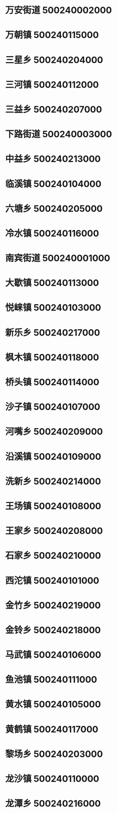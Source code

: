 # 万安街道 500240002000
# 万朝镇 500240115000
# 三星乡 500240204000
# 三河镇 500240112000
# 三益乡 500240207000
# 下路街道 500240003000
# 中益乡 500240213000
# 临溪镇 500240104000
# 六塘乡 500240205000
# 冷水镇 500240116000
# 南宾街道 500240001000
# 大歇镇 500240113000
# 悦崃镇 500240103000
# 新乐乡 500240217000
# 枫木镇 500240118000
# 桥头镇 500240114000
# 沙子镇 500240107000
# 河嘴乡 500240209000
# 沿溪镇 500240109000
# 洗新乡 500240214000
# 王场镇 500240108000
# 王家乡 500240208000
# 石家乡 500240210000
# 西沱镇 500240101000
# 金竹乡 500240219000
# 金铃乡 500240218000
# 马武镇 500240106000
# 鱼池镇 500240111000
# 黄水镇 500240105000
# 黄鹤镇 500240117000
# 黎场乡 500240203000
# 龙沙镇 500240110000
# 龙潭乡 500240216000
